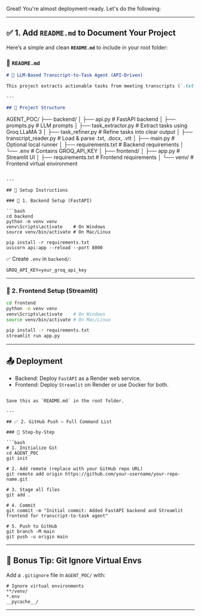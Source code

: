 Great! You're almost deployment-ready. Let's do the following:

---

## ✅ 1. Add `README.md` to Document Your Project

Here’s a simple and clean **`README.md`** to include in your root folder:

### 📄 `README.md`

```markdown
# 🧠 LLM-Based Transcript-to-Task Agent (API-Driven)

This project extracts actionable tasks from meeting transcripts (`.txt`, `.docx`, `.vtt`) using LLMs (Groq via OpenAI-compatible API) and serves it via a FastAPI backend + Streamlit frontend.

---

## 📂 Project Structure

```

AGENT\_POC/
├── backend/
│   ├── api.py                # FastAPI backend
│   ├── prompts.py            # LLM prompts
│   ├── task\_extractor.py     # Extract tasks using Groq LLaMA 3
│   ├── task\_refiner.py       # Refine tasks into clear output
│   ├── transcript\_reader.py  # Load & parse .txt, .docx, .vtt
│   ├── main.py               # Optional local runner
│   ├── requirements.txt      # Backend requirements
│   └── .env                  # Contains GROQ\_API\_KEY
│
├── frontend/
│   ├── app.py                # Streamlit UI
│   ├── requirements.txt      # Frontend requirements
│   └── venv/                 # Frontend virtual environment

````

---

## 🚀 Setup Instructions

### 🔧 1. Backend Setup (FastAPI)

```bash
cd backend
python -m venv venv
venv\Scripts\activate    # On Windows
source venv/bin/activate # On Mac/Linux

pip install -r requirements.txt
uvicorn api:app --reload --port 8000
````

✅ Create `.env` in `backend/`:

```env
GROQ_API_KEY=your_groq_api_key
```

---

### 🎨 2. Frontend Setup (Streamlit)

```bash
cd frontend
python -m venv venv
venv\Scripts\activate    # On Windows
source venv/bin/activate # On Mac/Linux

pip install -r requirements.txt
streamlit run app.py
```

---

## 📤 Deployment

* Backend: Deploy `FastAPI` as a Render web service.
* Frontend: Deploy `Streamlit` on Render or use Docker for both.

````

Save this as `README.md` in the root folder.

---

## ✅ 2. GitHub Push – Full Command List

### 🔹 Step-by-Step

```bash
# 1. Initialize Git
cd AGENT_POC
git init

# 2. Add remote (replace with your GitHub repo URL)
git remote add origin https://github.com/your-username/your-repo-name.git

# 3. Stage all files
git add .

# 4. Commit
git commit -m "Initial commit: Added FastAPI backend and Streamlit frontend for transcript-to-task agent"

# 5. Push to GitHub
git branch -M main
git push -u origin main
````

---

## 🧪 Bonus Tip: Git Ignore Virtual Envs

Add a `.gitignore` file in `AGENT_POC/` with:

```
# Ignore virtual environments
**/venv/
*.env
__pycache__/
```

---
